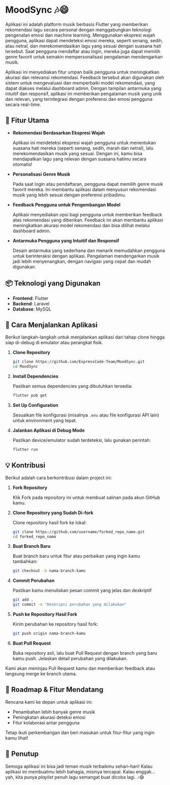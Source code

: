 # MoodSync 🎶😄

Aplikasi ini adalah platform musik berbasis Flutter yang memberikan rekomendasi lagu secara personal dengan menggabungkan teknologi pengenalan emosi dan machine learning. Menggunakan ekspresi wajah pengguna, aplikasi dapat mendeteksi emosi mereka, seperti senang, sedih, atau netral, dan merekomendasikan lagu yang sesuai dengan suasana hati tersebut. Saat pengguna mendaftar atau login, mereka juga dapat memilih genre favorit untuk semakin mempersonalisasi pengalaman mendengarkan musik.

Aplikasi ini menyediakan fitur umpan balik pengguna untuk meningkatkan akurasi dan relevansi rekomendasi. Feedback tersebut akan digunakan oleh sistem untuk mengevaluasi dan memperbaiki model rekomendasi, yang dapat diakses melalui dashboard admin. Dengan tampilan antarmuka yang intuitif dan responsif, aplikasi ini memberikan pengalaman musik yang unik dan relevan, yang terintegrasi dengan preferensi dan emosi pengguna secara real-time.

## 🎯 Fitur Utama

- **Rekomendasi Berdasarkan Ekspresi Wajah**

    Aplikasi ini mendeteksi ekspresi wajah pengguna untuk menentukan suasana hati mereka (seperti senang, sedih, marah dan netral), lalu merekomendasikan musik yang sesuai. Dengan ini, kamu bisa mendapatkan lagu yang relevan dengan suasana hatimu secara otomatis!

- **Personalisasi Genre Musik**

    Pada saat login atau pendaftaran, pengguna dapat memilih genre musik favorit mereka. Ini membantu aplikasi dalam menyusun rekomendasi musik yang lebih sesuai dengan preferensi pribadimu.

- **Feedback Pengguna untuk Pengembangan Model**

    Aplikasi menyediakan opsi bagi pengguna untuk memberikan feedback atas rekomendasi yang diberikan. Feedback ini akan membantu aplikasi meningkatkan akurasi model rekomendasi dan bisa dilihat melalui dashboard admin.

- **Antarmuka Pengguna yang Intuitif dan Responsif**

    Desain antarmuka yang sederhana dan menarik memudahkan pengguna untuk berinteraksi dengan aplikasi. Pengalaman mendengarkan musik jadi lebih menyenangkan, dengan navigasi yang cepat dan mudah digunakan.

## 📦 Teknologi yang Digunakan

- **Frontend**: Flutter
- **Backend**: Laravel
- **Database**: MySQL
  
## 🚀 Cara Menjalankan Aplikasi

Berikut langkah-langkah untuk menjalankan aplikasi dari tahap clone hingga siap di-debug di emulator atau perangkat fisik.

1. **Clone Repository**
   ```bash
   git clone https://github.com/ExpressCode-Team/MoodSync.git
   cd MoodSync

2. **Install Dependencies**
    
    Pastikan semua dependencies yang dibutuhkan tersedia:
    ``` bash
    flutter pub get
    ```

3. **Set Up Configuration**
    
    Sesuaikan file konfigurasi (misalnya `.env` atau file konfigurasi API lain) untuk environment yang tepat.

4. **Jalankan Aplikasi di Debug Mode**
    
    Pastikan device/emulator sudah terdeteksi, lalu gunakan perintah:
    ``` bash
    flutter run
    ```

## 💡 Kontribusi

Berikut adalah cara berkontribusi dalam project ini:

1. **Fork Repository** 

    Klik Fork pada repository ini untuk membuat salinan pada akun GitHub kamu.

2. **Clone Repository yang Sudah Di-fork** 
    
    Clone repository hasil fork ke lokal:
    ``` bash
    git clone https://github.com/username/forked_repo_name.git
    cd forked_repo_name
    ```

3. **Buat Branch Baru** 
    
    Buat branch baru untuk fitur atau perbaikan yang ingin kamu tambahkan:
    ``` bash
    git checkout -b nama-branch-kamu
    ```

4. **Commit Perubahan** 
    
    Pastikan kamu menuliskan pesan commit yang jelas dan deskriptif
    ``` bash
    git add .
    git commit -m "Deskripsi perubahan yang dilakukan"
    ```
5. **Push ke Repository Hasil Fork** 
    
    Kirim perubahan ke repository hasil fork:
    ``` bash
    git push origin nama-branch-kamu
    ```

6. **Buat Pull Request**

    Buka repository asli, lalu buat Pull Request dengan branch yang baru kamu push. Jelaskan detail perubahan yang dilakukan.

Kami akan meninjau Pull Request kamu dan memberikan feedback atau langsung merge ke branch utama.

## 🚀 Roadmap & Fitur Mendatang

Rencana kami ke depan untuk aplikasi ini:
- Penambahan lebih banyak genre musik
- Peningkatan akurasi deteksi emosi
- Fitur kolaborasi antar pengguna

Tetap ikuti perkembangan dan beri masukan untuk fitur-fitur yang ingin kamu lihat!

## 🌟 Penutup

Semoga aplikasi ini bisa jadi teman musik terbaikmu sehari-hari! Kalau aplikasi ini membuatmu lebih bahagia, misinya tercapai. Kalau enggak... yah, kita punya *playlist* penuh lagu semangat buat dicoba lagi. 🎶😄